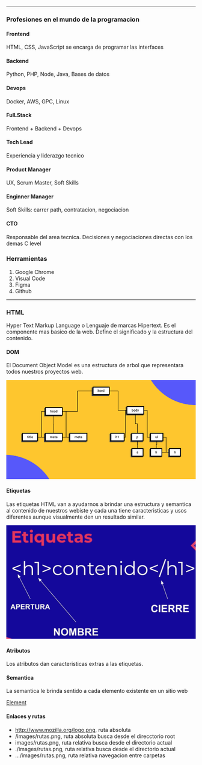 
---
### Profesiones en el mundo de la programacion

####  Frontend
HTML, CSS, JavaScript se encarga de programar las interfaces

#### Backend
Python, PHP, Node, Java, Bases de datos

#### Devops
Docker, AWS, GPC, Linux

#### FulLStack
Frontend + Backend + Devops

#### Tech Lead
Experiencia y liderazgo tecnico

#### Product Manager
UX, Scrum Master, Soft Skills

#### Enginner Manager
Soft Skills: carrer path, contratacion, negociacion

#### CTO
Responsable del area tecnica. Decisiones y negociaciones directas con los demas C level

### Herramientas
1. Google Chrome
2. Visual Code
2. Figma
4. Github

---
### HTML
Hyper Text Markup Language o Lenguaje de marcas Hipertext. Es el componente mas basico de la web.
Define el significado y la estructura del contenido.

#### DOM
El Document Object Model es una estructura de arbol que representara todos nuestros proyectos web.

![dom](/images/dom.png)

#### Etiquetas
Las etiquetas HTML van a ayudarnos a brindar una estructura y semantica al contenido de nuestros webiste y cada una tiene caracteristicas y usos diferentes aunque visualmente den un resultado similar.

![label](/images/label.png)

#### Atributos
Los atributos dan caracteristicas extras a las etiquetas.

#### Semantica
La semantica le brinda sentido a cada elemento existente en un sitio web

[Element](https://developer.mozilla.org/en-US/docs/Web/HTML/Element)

#### Enlaces y rutas
- http://www.mozilla.org/logo.png, ruta absoluta
- /images/rutas.png, ruta absoluta busca desde el direcctorio root
- images/rutas.png, ruta relativa busca desde el directorio actual
- ./images/rutas.png, ruta relativa busca desde el directorio actual
- .../images/rutas.png, ruta relativa navegacion entre carpetas
